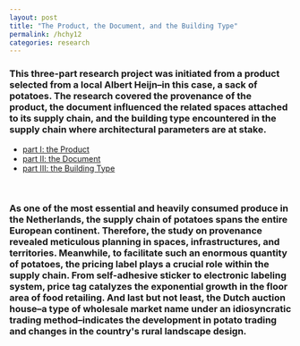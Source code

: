 ```yaml
---
layout: post
title: "The Product, the Document, and the Building Type"
permalink: /hchy12
categories: research
---
```

### This three-part research project was initiated from a product selected from a local Albert Heijn–in this case, a sack of potatoes. The research covered the provenance of the product, the document influenced the related spaces attached to its supply chain, and the building type encountered in the supply chain where architectural parameters are at stake.

- [part I: the Product](https://vimeo.com/534512198/61b2cc4edb)
- [part II: the Document](https://vimeo.com/534513992/27aa2cb333)
- [part III: the Building Type](https://vimeo.com/534520899/5836bc6ece)
<br>


### As one of the most essential and heavily consumed produce in the Netherlands, the supply chain of potatoes spans the entire European continent. Therefore, the study on provenance revealed meticulous planning in spaces, infrastructures, and territories. Meanwhile, to facilitate such an enormous quantity of potatoes, the pricing label plays a crucial role within the supply chain. From self-adhesive sticker to electronic labeling system, price tag catalyzes the exponential growth in the floor area of food retailing. And last but not least, the Dutch auction house–a type of wholesale market name under an idiosyncratic trading method–indicates the development in potato trading and changes in the country's rural landscape design.
